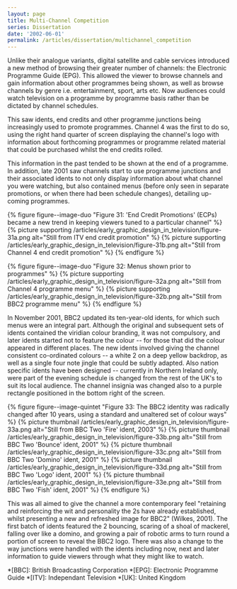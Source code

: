 ```yaml
---
layout: page
title: Multi-Channel Competition
series: Dissertation
date: '2002-06-01'
permalink: /articles/dissertation/multichannel_competition
---
```

Unlike their analogue variants, digital satellite and cable services introduced a new method of browsing their greater number of channels: the Electronic Programme Guide (EPG). This allowed the viewer to browse channels and gain information about other programmes being shown, as well as browse channels by genre i.e. entertainment, sport, arts etc. Now audiences could watch television on a programme by programme basis rather than be dictated by channel schedules.

This saw idents, end credits and other programme junctions being increasingly used to promote programmes. Channel 4 was the first to do so, using the right hand quarter of screen displaying the channel's logo with information about forthcoming programmes or programme related material that could be purchased whilst the end credits rolled.

This information in the past tended to be shown at the end of a programme. In addition, late 2001 saw channels start to use programme junctions and their associated idents to not only display information about what channel you were watching, but also contained menus (before only seen in separate promotions, or when there had been schedule changes), detailing up-coming programmes. 

{% figure figure--image-duo "Figure 31: 'End Credit Promotions' (ECPs) became a new trend in keeping viewers tuned to a particular channel" %}
{% picture supporting /articles/early_graphic_design_in_television/figure-31a.png alt="Still from ITV end credit promotion" %}
{% picture supporting /articles/early_graphic_design_in_television/figure-31b.png alt="Still from Channel 4 end credit promotion" %}
{% endfigure %}

{% figure figure--image-duo "Figure 32: Menus shown prior to programmes" %}
{% picture supporting /articles/early_graphic_design_in_television/figure-32a.png alt="Still from Channel 4 programme menu" %}
{% picture supporting /articles/early_graphic_design_in_television/figure-32b.png alt="Still from BBC2 programme menu" %}
{% endfigure %}

In November 2001, BBC2 updated its ten-year-old idents, for which such menus were an integral part. Although the original and subsequent sets of idents contained the viridian colour branding, it was not compulsory, and later idents started not to feature the colour -- for those that did the colour appeared in different places. The new idents involved giving the channel consistent co-ordinated colours -- a white 2 on a deep yellow backdrop, as well as a single four note jingle that could be subtly adapted. Also nation specific idents have been designed -- currently in Northern Ireland only, were part of the evening schedule is changed from the rest of the UK's to suit its local audience. The channel insignia was changed also to a purple rectangle positioned in the bottom right of the screen.

{% figure figure--image-quintet "Figure 33: The BBC2 identity was radically changed after 10 years, using a standard and unaltered set of colour ways" %}
{% picture thumbnail /articles/early_graphic_design_in_television/figure-33a.png alt="Still from BBC Two 'Fire' ident, 2003" %}
{% picture thumbnail /articles/early_graphic_design_in_television/figure-33b.png alt="Still from BBC Two 'Bounce' ident, 2001" %}
{% picture thumbnail /articles/early_graphic_design_in_television/figure-33c.png alt="Still from BBC Two 'Domino' ident, 2001" %}
{% picture thumbnail /articles/early_graphic_design_in_television/figure-33d.png alt="Still from BBC Two 'Logo' ident, 2001" %}
{% picture thumbnail /articles/early_graphic_design_in_television/figure-33e.png alt="Still from BBC Two 'Fish' ident, 2001" %}
{% endfigure %}

This was all aimed to give the channel a more contemporary feel "retaining and reinforcing the wit and personality the 2s have already established, whilst presenting a new and refreshed image for BBC2" (Wilkes, 2001). The first batch of idents featured the 2 bouncing, scaring of a shoal of mackerel, falling over like a domino, and growing a pair of robotic arms to turn round a portion of screen to reveal the BBC2 logo. There was also a change to the way junctions were handled with the idents including now, next and later information to guide viewers through what they might like to watch.

*[BBC]: British Broadcasting Corporation
*[EPG]: Electronic Programme Guide
*[ITV]: Independant Television
*[UK]: United Kingdom
